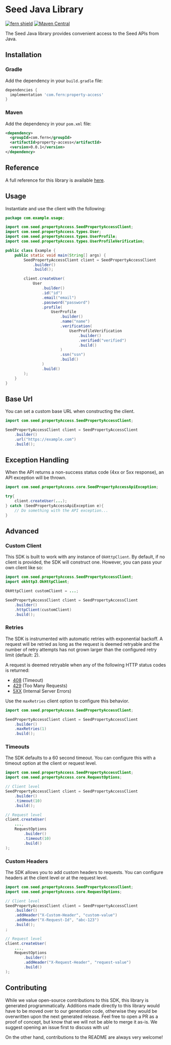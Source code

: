 # Seed Java Library

[![fern shield](https://img.shields.io/badge/%F0%9F%8C%BF-Built%20with%20Fern-brightgreen)](https://buildwithfern.com?utm_source=github&utm_medium=github&utm_campaign=readme&utm_source=Seed%2FJava)
[![Maven Central](https://img.shields.io/maven-central/v/com.fern/property-access)](https://central.sonatype.com/artifact/com.fern/property-access)

The Seed Java library provides convenient access to the Seed APIs from Java.

## Installation

### Gradle

Add the dependency in your `build.gradle` file:

```groovy
dependencies {
  implementation 'com.fern:property-access'
}
```

### Maven

Add the dependency in your `pom.xml` file:

```xml
<dependency>
  <groupId>com.fern</groupId>
  <artifactId>property-access</artifactId>
  <version>0.0.1</version>
</dependency>
```

## Reference

A full reference for this library is available [here](./reference.md).

## Usage

Instantiate and use the client with the following:

```java
package com.example.usage;

import com.seed.propertyAccess.SeedPropertyAccessClient;
import com.seed.propertyAccess.types.User;
import com.seed.propertyAccess.types.UserProfile;
import com.seed.propertyAccess.types.UserProfileVerification;

public class Example {
    public static void main(String[] args) {
        SeedPropertyAccessClient client = SeedPropertyAccessClient
            .builder()
            .build();

        client.createUser(
            User
                .builder()
                .id("id")
                .email("email")
                .password("password")
                .profile(
                    UserProfile
                        .builder()
                        .name("name")
                        .verification(
                            UserProfileVerification
                                .builder()
                                .verified("verified")
                                .build()
                        )
                        .ssn("ssn")
                        .build()
                )
                .build()
        );
    }
}
```

## Base Url

You can set a custom base URL when constructing the client.

```java
import com.seed.propertyAccess.SeedPropertyAccessClient;

SeedPropertyAccessClient client = SeedPropertyAccessClient
    .builder()
    .url("https://example.com")
    .build();
```

## Exception Handling

When the API returns a non-success status code (4xx or 5xx response), an API exception will be thrown.

```java
import com.seed.propertyAccess.core.SeedPropertyAccessApiException;

try{
    client.createUser(...);
} catch (SeedPropertyAccessApiException e){
    // Do something with the API exception...
}
```

## Advanced

### Custom Client

This SDK is built to work with any instance of `OkHttpClient`. By default, if no client is provided, the SDK will construct one. 
However, you can pass your own client like so:

```java
import com.seed.propertyAccess.SeedPropertyAccessClient;
import okhttp3.OkHttpClient;

OkHttpClient customClient = ...;

SeedPropertyAccessClient client = SeedPropertyAccessClient
    .builder()
    .httpClient(customClient)
    .build();
```

### Retries

The SDK is instrumented with automatic retries with exponential backoff. A request will be retried as long
as the request is deemed retryable and the number of retry attempts has not grown larger than the configured
retry limit (default: 2).

A request is deemed retryable when any of the following HTTP status codes is returned:

- [408](https://developer.mozilla.org/en-US/docs/Web/HTTP/Status/408) (Timeout)
- [429](https://developer.mozilla.org/en-US/docs/Web/HTTP/Status/429) (Too Many Requests)
- [5XX](https://developer.mozilla.org/en-US/docs/Web/HTTP/Status/500) (Internal Server Errors)

Use the `maxRetries` client option to configure this behavior.

```java
import com.seed.propertyAccess.SeedPropertyAccessClient;

SeedPropertyAccessClient client = SeedPropertyAccessClient
    .builder()
    .maxRetries(1)
    .build();
```

### Timeouts

The SDK defaults to a 60 second timeout. You can configure this with a timeout option at the client or request level.

```java
import com.seed.propertyAccess.SeedPropertyAccessClient;
import com.seed.propertyAccess.core.RequestOptions;

// Client level
SeedPropertyAccessClient client = SeedPropertyAccessClient
    .builder()
    .timeout(10)
    .build();

// Request level
client.createUser(
    ...,
    RequestOptions
        .builder()
        .timeout(10)
        .build()
);
```

### Custom Headers

The SDK allows you to add custom headers to requests. You can configure headers at the client level or at the request level.

```java
import com.seed.propertyAccess.SeedPropertyAccessClient;
import com.seed.propertyAccess.core.RequestOptions;

// Client level
SeedPropertyAccessClient client = SeedPropertyAccessClient
    .builder()
    .addHeader("X-Custom-Header", "custom-value")
    .addHeader("X-Request-Id", "abc-123")
    .build();
;

// Request level
client.createUser(
    ...,
    RequestOptions
        .builder()
        .addHeader("X-Request-Header", "request-value")
        .build()
);
```

## Contributing

While we value open-source contributions to this SDK, this library is generated programmatically.
Additions made directly to this library would have to be moved over to our generation code,
otherwise they would be overwritten upon the next generated release. Feel free to open a PR as
a proof of concept, but know that we will not be able to merge it as-is. We suggest opening
an issue first to discuss with us!

On the other hand, contributions to the README are always very welcome!